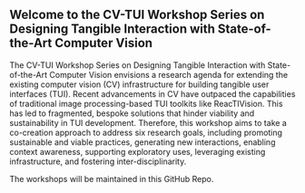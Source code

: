 <!-- <link rel="shortcut icon" type="image/x-icon" href="icon.png"> -->

## Welcome to the CV-TUI Workshop Series on **Designing Tangible Interaction with State-of-the-Art Computer Vision**

The CV-TUI Workshop Series on Designing Tangible Interaction with State-of-the-Art Computer Vision envisions a research agenda for extending the existing computer vision (CV) infrastructure for building tangible user interfaces (TUI). Recent advancements in CV have outpaced the capabilities of traditional image processing-based TUI toolkits like ReacTIVision. This has led to fragmented, bespoke solutions that hinder viability and sustainability in TUI development. Therefore, this workshop aims to take a co-creation approach to address six research goals, including promoting sustainable and viable practices, generating new interactions,  enabling context awareness, supporting exploratory uses, leveraging existing infrastructure, and fostering inter-disciplinarity.

The workshops will be maintained in this GitHub Repo.
